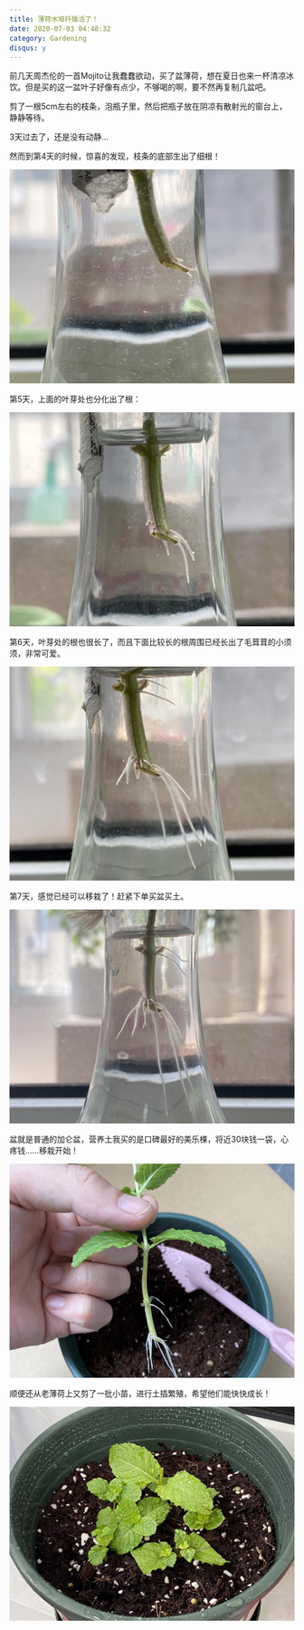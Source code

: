 ```yaml
---
title: 薄荷水培扦插活了！
date: 2020-07-03 04:48:32
category: Gardening
disqus: y
---
```


前几天周杰伦的一首Mojito让我蠢蠢欲动，买了盆薄荷，想在夏日也来一杯清凉冰饮。但是买的这一盆叶子好像有点少，不够喝的啊，要不然再复制几盆吧。

剪了一根5cm左右的枝条，泡瓶子里，然后把瓶子放在阴凉有散射光的窗台上，静静等待。

3天过去了，还是没有动静…

然而到第4天的时候，惊喜的发现，枝条的底部生出了细根！

![第4天](/images/mint-cuttage-01.jpg)

第5天，上面的叶芽处也分化出了根：

![第5天](/images/mint-cuttage-02.jpg)

第6天，叶芽处的根也很长了，而且下面比较长的根周围已经长出了毛茸茸的小须须，非常可爱。

![第6天](/images/mint-cuttage-03.jpg)

第7天，感觉已经可以移栽了！赶紧下单买盆买土。

![第7天](/images/mint-cuttage-04.jpg)

盆就是普通的加仑盆，营养土我买的是口碑最好的美乐棵，将近30块钱一袋，心疼钱……移栽开始！

![移栽](/images/mint-cuttage-05.jpg)

顺便还从老薄荷上又剪了一批小苗，进行土插繁殖，希望他们能快快成长！

![土插法](/images/mint-cuttage-06.jpg)